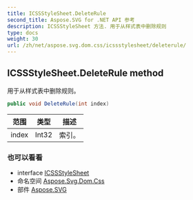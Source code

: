 ```yaml
---
title: ICSSStyleSheet.DeleteRule
second_title: Aspose.SVG for .NET API 参考
description: ICSSStyleSheet 方法. 用于从样式表中删除规则
type: docs
weight: 30
url: /zh/net/aspose.svg.dom.css/icssstylesheet/deleterule/
---
```

## ICSSStyleSheet.DeleteRule method

用于从样式表中删除规则。

```csharp
public void DeleteRule(int index)
```

| 范围 | 类型 | 描述 |
| --- | --- | --- |
| index | Int32 | 索引。 |

### 也可以看看

* interface [ICSSStyleSheet](../)
* 命名空间 [Aspose.Svg.Dom.Css](../../icssstylesheet/)
* 部件 [Aspose.SVG](../../../)


